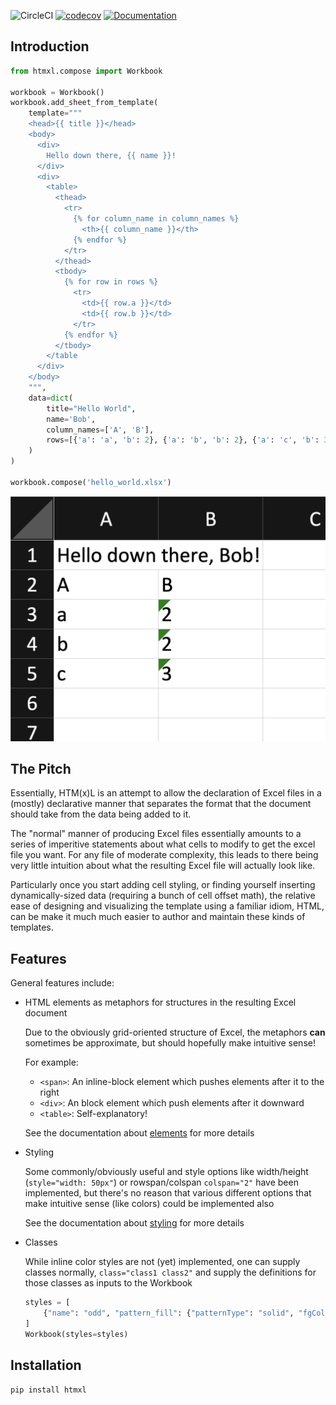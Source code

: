 ![CircleCI](https://img.shields.io/circleci/build/gh/schireson/htmxl/master)
[![codecov](https://codecov.io/gh/schireson/htmxl/branch/master/graph/badge.svg)](https://codecov.io/gh/schireson/htmxl)
[![Documentation](https://readthedocs.org/projects/htmxl/badge/?version=latest)](https://htmxl.readthedocs.io/en/latest/?badge=latest)

## Introduction

``` python
from htmxl.compose import Workbook

workbook = Workbook()
workbook.add_sheet_from_template(
    template="""
    <head>{{ title }}</head>
    <body>
      <div>
        Hello down there, {{ name }}!
      </div>
      <div>
        <table>
          <thead>
            <tr>
              {% for column_name in column_names %}
                <th>{{ column_name }}</th>
              {% endfor %}
            </tr>
          </thead>
          <tbody>
            {% for row in rows %}
              <tr>
                <td>{{ row.a }}</td>
                <td>{{ row.b }}</td>
              </tr>
            {% endfor %}
          </tbody>
        </table
      </div>
    </body>
    """,
    data=dict(
        title="Hello World",
        name='Bob',
        column_names=['A', 'B'],
        rows=[{'a': 'a', 'b': 2}, {'a': 'b', 'b': 2}, {'a': 'c', 'b': 3}],
    )
)

workbook.compose('hello_world.xlsx')
```

![example](https://github.com/schireson/htmxl/blob/main/docs/_static/readme.png)

## The Pitch

Essentially, HTM(x)L is an attempt to allow the declaration of Excel files in a (mostly) declarative
manner that separates the format that the document should take from the data being added to it.

The "normal" manner of producing Excel files essentially amounts to a series of imperitive
statements about what cells to modify to get the excel file you want. For any file of moderate
complexity, this leads to there being very little intuition about what the resulting Excel file will
actually look like.

Particularly once you start adding cell styling, or finding yourself inserting dynamically-sized
data (requiring a bunch of cell offset math), the relative ease of designing and visualizing the
template using a familiar idiom, HTML, can be make it much much easier to author and maintain these
kinds of templates.

## Features

General features include:

- HTML elements as metaphors for structures in the resulting Excel document

  Due to the obviously grid-oriented structure of Excel, the metaphors **can** sometimes be
  approximate, but should hopefully make intuitive sense!

  For example:

  - `<span>`: An inline-block element which pushes elements after it to the right
  - `<div>`: An block element which push elements after it downward
  - `<table>`: Self-explanatory!

  See the documentation about
  [elements](https://htmxl.readthedocs.io/en/latest/design/elements.html) for more details

- Styling

  Some commonly/obviously useful and style options like width/height (`style="width: 50px"`) or
  rowspan/colspan `colspan="2"` have been implemented, but there's no reason that various different
  options that make intuitive sense (like colors) could be implemented also

  See the documentation about [styling](https://htmxl.readthedocs.io/en/latest/design/styling.html)
  for more details

- Classes

  While inline color styles are not (yet) implemented, one can supply classes normally,
  `class="class1 class2"` and supply the definitions for those classes as inputs to the Workbook

  ``` python
  styles = [
      {"name": "odd", "pattern_fill": {"patternType": "solid", "fgColor": "FBEAFB"}},
  ]
  Workbook(styles=styles)
  ```

## Installation

``` bash
pip install htmxl
```
